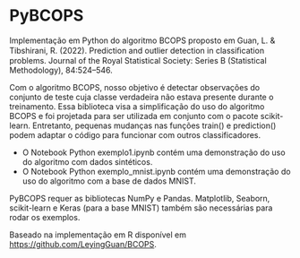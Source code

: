 # PyBCOPS

Implementação em Python do algoritmo BCOPS proposto em Guan, L. & Tibshirani, R. (2022). Prediction and outlier detection in classiﬁcation problems. Journal of the Royal Statistical Society: Series B (Statistical Methodology), 84:524–546.

Com o algoritmo BCOPS, nosso objetivo é detectar observações do conjunto de teste cuja classe verdadeira não estava presente durante o treinamento. Essa biblioteca visa a simplificação do uso do algoritmo BCOPS e foi projetada para ser utilizada em conjunto com o pacote scikit-learn. Entretanto, pequenas mudanças nas funções train() e prediction() podem adaptar o código para funcionar com outros classificadores.

* O Notebook Python exemplo1.ipynb contém uma demonstração do uso do algoritmo com dados sintéticos.
* O Notebook Python exemplo_mnist.ipynb contém uma demonstração do uso do algoritmo com a base de dados MNIST. 

PyBCOPS requer as bibliotecas NumPy e Pandas. Matplotlib, Seaborn, scikit-learn e Keras (para a base MNIST) também são necessárias para rodar os exemplos.

Baseado na implementação em R disponível em https://github.com/LeyingGuan/BCOPS.
